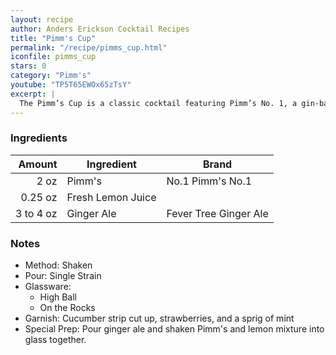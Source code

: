 ```yaml
---
layout: recipe
author: Anders Erickson Cocktail Recipes
title: "Pimm's Cup"
permalink: "/recipe/pimms_cup.html"
iconfile: pimms_cup
stars: 0
category: "Pimm's"
youtube: "TP5T65EWOx65zTsY"
excerpt: |
  The Pimm’s Cup is a classic cocktail featuring Pimm’s No. 1, a gin-based liqueur. Mix it with lemon and ginger ale for ultimate refreshment.
---
```


### Ingredients

|    Amount | Ingredient        | Brand                 |
| --------: | ----------------- | --------------------- |
|      2 oz | Pimm's            | No.1 Pimm's No.1      |
|   0.25 oz | Fresh Lemon Juice |
| 3 to 4 oz | Ginger Ale        | Fever Tree Ginger Ale |

### Notes

- Method: Shaken
- Pour: Single Strain
- Glassware:
  - High Ball
  - On the Rocks
- Garnish: Cucumber strip cut up, strawberries, and a sprig of mint
- Special Prep: Pour ginger ale and shaken Pimm's and lemon mixture into glass together.
